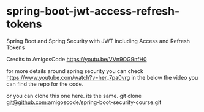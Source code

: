 # spring-boot-jwt-access-refresh-tokens
Spring Boot and Spring Security with JWT including Access and Refresh Tokens 

Credits to AmigosCode
https://youtu.be/VVn9OG9nfH0

for more details around spring security you can check https://www.youtube.com/watch?v=her_7pa0vrg
in the below the video you can find the repo for the code.

or you can clone this one here. its the same.
git clone git@github.com:amigoscode/spring-boot-security-course.git
